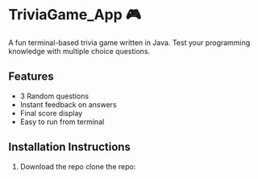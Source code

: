 # TriviaGame_App 🎮

A fun terminal-based trivia game written in Java. Test your programming knowledge with multiple choice questions.

## Features
- 3 Random questions
- Instant feedback on answers
- Final score display
- Easy to run from terminal

## Installation Instructions

1. Download the repo clone the repo:
